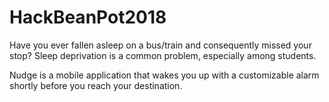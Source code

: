 # HackBeanPot2018

Have you ever fallen asleep on a bus/train and consequently missed your stop? Sleep deprivation is a common problem, especially among students.

Nudge is a mobile application that wakes you up with a customizable alarm shortly before you reach your destination. 
